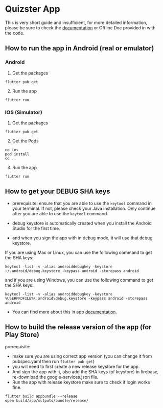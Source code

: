 # Quizster App

This is very short guide and insufficient, for more detailed information,
please be sure to check the [documentation](https://wrteamdev.github.io/Elite_Quiz_Doc) or Offline Doc provided in with the code.

## How to run the app in Android (real or emulator)
### Android
1. Get the packages
```shell Get the packages
flutter pub get
```
2. Run the app
```shell
flutter run
```
### IOS (Simulator)
1. Get the packages
```shell Get the packages
flutter pub get
```
2. Get the Pods
```shell
cd ios
pod install
cd ..
```
3. Run the app
```shell
flutter run
```

## How to get your DEBUG SHA keys
- prerequisite: ensure that you are able to use the ``keytool`` command in your terminal.
If not, please check your Java installation. Only continue after you are able to use the ``keytool`` command.

- debug keystore is automatically created when you install the Android Studio for the first time.
- and when you sign the app with in debug mode, it will use that debug keystore.

If you are using Mac or Linux, you can use the following command to get the SHA keys:

```shell
keytool -list -v -alias androiddebugkey -keystore ~/.android/debug.keystore -keypass android -storepass android
```
and if you are using Windows, you can use the following command to get the SHA keys:

```shell
keytool -list -v -alias androiddebugkey -keystore %USERPROFILE%\.android\debug.keystore -keypass android -storepass android
```

- You can find more about this in app [documentation](https://wrteamdev.github.io/Elite_Quiz_Doc/#:~:text=SHA%20keys%20and%20Keystore%20Basics).

## How to build the release version of the app (for Play Store)
prerequisite:
- make sure you are using correct app version (you can change it from pubspec.yaml then run `flutter pub get`)
- you will need to first create a new release keystore for the app.
- And sign the app with it, also add the SHA keys (of keystore) in firebase, re-download the google-services.json file.
- Run the app with release keystore make sure to check if login works fine.

```shell Build App Bundle
flutter build appbundle --release
open build/app/outputs/bundle/release/
```